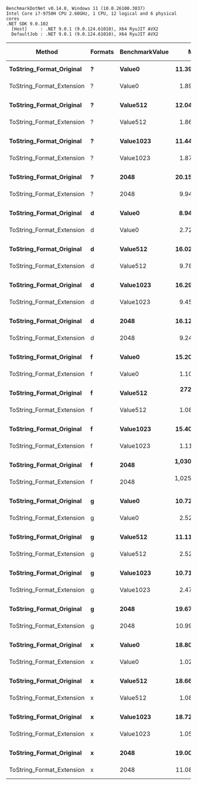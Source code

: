 ```
BenchmarkDotNet v0.14.0, Windows 11 (10.0.26100.3037)
Intel Core i7-9750H CPU 2.60GHz, 1 CPU, 12 logical and 6 physical cores
.NET SDK 9.0.102
  [Host]     : .NET 9.0.1 (9.0.124.61010), X64 RyuJIT AVX2
  DefaultJob : .NET 9.0.1 (9.0.124.61010), X64 RyuJIT AVX2
```

| Method                       |  Formats | BenchmarkValue |             Mean |          Error |         StdDev |     Ratio |  RatioSD |       Gen0 | Allocated | Alloc Ratio |
|------------------------------|----------|----------------|-----------------:|---------------:|---------------:|----------:|---------:|-----------:|----------:|------------:|
| **ToString_Format_Original** | **?**    | **Value0**     |    **11.394 ns** |  **0.2506 ns** |  **0.2345 ns** |  **1.00** | **0.03** | **0.0038** |  **24 B** |    **1.00** |
| ToString_Format_Extension    | ?        | Value0         |         1.899 ns |      0.0351 ns |      0.0328 ns |      0.17 |     0.00 |          - |         - |        0.00 |
|                              |          |                |                  |                |                |           |          |            |           |             |
| **ToString_Format_Original** | **?**    | **Value512**   |    **12.041 ns** |  **0.2939 ns** |  **0.2886 ns** |  **1.00** | **0.03** | **0.0038** |  **24 B** |    **1.00** |
| ToString_Format_Extension    | ?        | Value512       |         1.867 ns |      0.0465 ns |      0.0435 ns |      0.16 |     0.01 |          - |         - |        0.00 |
|                              |          |                |                  |                |                |           |          |            |           |             |
| **ToString_Format_Original** | **?**    | **Value1023**  |    **11.440 ns** |  **0.2170 ns** |  **0.2030 ns** |  **1.00** | **0.02** | **0.0038** |  **24 B** |    **1.00** |
| ToString_Format_Extension    | ?        | Value1023      |         1.872 ns |      0.0495 ns |      0.0463 ns |      0.16 |     0.00 |          - |         - |        0.00 |
|                              |          |                |                  |                |                |           |          |            |           |             |
| **ToString_Format_Original** | **?**    | **2048**       |    **20.158 ns** |  **0.3043 ns** |  **0.2846 ns** |  **1.00** | **0.02** | **0.0090** |  **56 B** |    **1.00** |
| ToString_Format_Extension    | ?        | 2048           |         9.942 ns |      0.2167 ns |      0.2027 ns |      0.49 |     0.01 |     0.0051 |      32 B |        0.57 |
|                              |          |                |                  |                |                |           |          |            |           |             |
| **ToString_Format_Original** | **d**    | **Value0**     |     **8.949 ns** |  **0.2150 ns** |  **0.2011 ns** |  **1.00** | **0.03** | **0.0038** |  **24 B** |    **1.00** |
| ToString_Format_Extension    | d        | Value0         |         2.727 ns |      0.0355 ns |      0.0332 ns |      0.30 |     0.01 |          - |         - |        0.00 |
|                              |          |                |                  |                |                |           |          |            |           |             |
| **ToString_Format_Original** | **d**    | **Value512**   |    **16.029 ns** |  **0.2440 ns** |  **0.2282 ns** |  **1.00** | **0.02** | **0.0089** |  **56 B** |    **1.00** |
| ToString_Format_Extension    | d        | Value512       |         9.785 ns |      0.1503 ns |      0.1255 ns |      0.61 |     0.01 |     0.0051 |      32 B |        0.57 |
|                              |          |                |                  |                |                |           |          |            |           |             |
| **ToString_Format_Original** | **d**    | **Value1023**  |    **16.290 ns** |  **0.2981 ns** |  **0.2788 ns** |  **1.00** | **0.02** | **0.0089** |  **56 B** |    **1.00** |
| ToString_Format_Extension    | d        | Value1023      |         9.454 ns |      0.1545 ns |      0.1446 ns |      0.58 |     0.01 |     0.0051 |      32 B |        0.57 |
|                              |          |                |                  |                |                |           |          |            |           |             |
| **ToString_Format_Original** | **d**    | **2048**       |    **16.128 ns** |  **0.3438 ns** |  **0.3216 ns** |  **1.00** | **0.03** | **0.0089** |  **56 B** |    **1.00** |
| ToString_Format_Extension    | d        | 2048           |         9.245 ns |      0.1235 ns |      0.1155 ns |      0.57 |     0.01 |     0.0051 |      32 B |        0.57 |
|                              |          |                |                  |                |                |           |          |            |           |             |
| **ToString_Format_Original** | **f**    | **Value0**     |    **15.206 ns** |  **0.3491 ns** |  **0.3266 ns** |  **1.00** | **0.03** | **0.0038** |  **24 B** |    **1.00** |
| ToString_Format_Extension    | f        | Value0         |         1.109 ns |      0.0474 ns |      0.0443 ns |      0.07 |     0.00 |          - |         - |        0.00 |
|                              |          |                |                  |                |                |           |          |            |           |             |
| **ToString_Format_Original** | **f**    | **Value512**   |   **272.094 ns** |  **1.6766 ns** |  **1.5682 ns** | **1.000** | **0.01** | **0.0038** |  **24 B** |    **1.00** |
| ToString_Format_Extension    | f        | Value512       |         1.082 ns |      0.0387 ns |      0.0362 ns |     0.004 |     0.00 |          - |         - |        0.00 |
|                              |          |                |                  |                |                |           |          |            |           |             |
| **ToString_Format_Original** | **f**    | **Value1023**  |    **15.403 ns** |  **0.3669 ns** |  **0.3604 ns** |  **1.00** | **0.03** | **0.0038** |  **24 B** |    **1.00** |
| ToString_Format_Extension    | f        | Value1023      |         1.113 ns |      0.0585 ns |      0.0547 ns |      0.07 |     0.00 |          - |         - |        0.00 |
|                              |          |                |                  |                |                |           |          |            |           |             |
| **ToString_Format_Original** | **f**    | **2048**       | **1,030.122 ns** | **10.8669 ns** | **10.1649 ns** |  **1.00** | **0.01** | **0.0076** |  **57 B** |    **1.00** |
| ToString_Format_Extension    | f        | 2048           |     1,025.362 ns |      8.6451 ns |      8.0866 ns |      1.00 |     0.01 |     0.0038 |      32 B |        0.56 |
|                              |          |                |                  |                |                |           |          |            |           |             |
| **ToString_Format_Original** | **g**    | **Value0**     |    **10.726 ns** |  **0.1525 ns** |  **0.1191 ns** |  **1.00** | **0.01** | **0.0038** |  **24 B** |    **1.00** |
| ToString_Format_Extension    | g        | Value0         |         2.520 ns |      0.0568 ns |      0.0503 ns |      0.23 |     0.01 |          - |         - |        0.00 |
|                              |          |                |                  |                |                |           |          |            |           |             |
| **ToString_Format_Original** | **g**    | **Value512**   |    **11.116 ns** |  **0.1906 ns** |  **0.1591 ns** |  **1.00** | **0.02** | **0.0038** |  **24 B** |    **1.00** |
| ToString_Format_Extension    | g        | Value512       |         2.521 ns |      0.0852 ns |      0.0755 ns |      0.23 |     0.01 |          - |         - |        0.00 |
|                              |          |                |                  |                |                |           |          |            |           |             |
| **ToString_Format_Original** | **g**    | **Value1023**  |    **10.719 ns** |  **0.1472 ns** |  **0.1377 ns** |  **1.00** | **0.02** | **0.0038** |  **24 B** |    **1.00** |
| ToString_Format_Extension    | g        | Value1023      |         2.477 ns |      0.0463 ns |      0.0433 ns |      0.23 |     0.00 |          - |         - |        0.00 |
|                              |          |                |                  |                |                |           |          |            |           |             |
| **ToString_Format_Original** | **g**    | **2048**       |    **19.673 ns** |  **0.2018 ns** |  **0.1888 ns** |  **1.00** | **0.01** | **0.0090** |  **56 B** |    **1.00** |
| ToString_Format_Extension    | g        | 2048           |        10.996 ns |      0.0784 ns |      0.0612 ns |      0.56 |     0.01 |     0.0051 |      32 B |        0.57 |
|                              |          |                |                  |                |                |           |          |            |           |             |
| **ToString_Format_Original** | **x**    | **Value0**     |    **18.805 ns** |  **0.3060 ns** |  **0.2862 ns** |  **1.00** | **0.02** | **0.0102** |  **64 B** |    **1.00** |
| ToString_Format_Extension    | x        | Value0         |         1.026 ns |      0.0390 ns |      0.0346 ns |      0.05 |     0.00 |          - |         - |        0.00 |
|                              |          |                |                  |                |                |           |          |            |           |             |
| **ToString_Format_Original** | **x**    | **Value512**   |    **18.666 ns** |  **0.2786 ns** |  **0.2606 ns** |  **1.00** | **0.02** | **0.0102** |  **64 B** |    **1.00** |
| ToString_Format_Extension    | x        | Value512       |         1.080 ns |      0.0481 ns |      0.0450 ns |      0.06 |     0.00 |          - |         - |        0.00 |
|                              |          |                |                  |                |                |           |          |            |           |             |
| **ToString_Format_Original** | **x**    | **Value1023**  |    **18.726 ns** |  **0.3006 ns** |  **0.2812 ns** |  **1.00** | **0.02** | **0.0102** |  **64 B** |    **1.00** |
| ToString_Format_Extension    | x        | Value1023      |         1.055 ns |      0.0583 ns |      0.0545 ns |      0.06 |     0.00 |          - |         - |        0.00 |
|                              |          |                |                  |                |                |           |          |            |           |             |
| **ToString_Format_Original** | **x**    | **2048**       |    **19.003 ns** |  **0.3643 ns** |  **0.3407 ns** |  **1.00** | **0.02** | **0.0102** |  **64 B** |    **1.00** |
| ToString_Format_Extension    | x        | 2048           |        11.086 ns |      0.0833 ns |      0.0779 ns |      0.58 |     0.01 |     0.0064 |      40 B |        0.62 |
